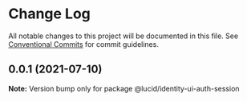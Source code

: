# Change Log

All notable changes to this project will be documented in this file.
See [Conventional Commits](https://conventionalcommits.org) for commit guidelines.

## 0.0.1 (2021-07-10)

**Note:** Version bump only for package @lucid/identity-ui-auth-session
